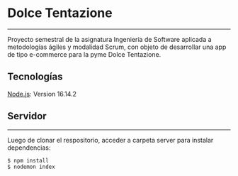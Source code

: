 # Dolce Tentazione
***
Proyecto semestral de la asignatura Ingeniería de Software aplicada a metodologías ágiles y modalidad Scrum, con objeto de desarrollar una app de tipo e-commerce para la pyme Dolce Tentazione.

## Tecnologías

[Node.js](https://nodejs.org/en/download/): Version 16.14.2 

## Servidor
***
Luego de clonar el respositorio, acceder a carpeta server para instalar dependencias:
```
$ npm install
$ nodemon index
```

